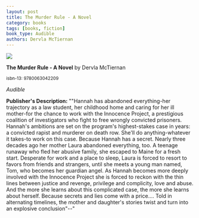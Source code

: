 ```yaml
---
layout: post
title: The Murder Rule - A Novel
category: books
tags: [books, fiction]
book_type: Audible
authors: Dervla McTiernan
---
```


<img src="http://books.google.com/books/content?id=niRXzgEACAAJ&printsec=frontcover&img=1&zoom=1&source=gbs_api"/>

**The Murder Rule - A Novel** by Dervla McTiernan

<sup>isbn-13: 9780063042209</sup>

*Audible*

**Publisher's Description:**
""Hannah has abandoned everything-her trajectory as a law student, her
childhood home and caring for her ill mother-for the chance to work with
the Innocence Project, a prestigious coalition of investigators who fight
to free wrongly convicted prisoners. Hannah's ambitions are set on the
program's highest-stakes case in years: a convicted rapist and murderer on
death row. She'll do anything-whatever it takes-to work on this case.
Because Hannah has a secret. Nearly three decades ago her mother Laura
abandoned everything, too. A teenage runaway who fled her abusive family,
she escaped to Maine for a fresh start. Desperate for work and a place to
sleep, Laura is forced to resort to favors from friends and strangers,
until she meets a young man named, Tom, who becomes her guardian angel. As
Hannah becomes more deeply involved with the Innocence Project she is
forced to reckon with the thin lines between justice and revenge, privilege
and complicity, love and abuse. And the more she learns about this
complicated case, the more she learns about herself. Because secrets and
lies come with a price.... Told in alternating timelines, the mother and
daughter's stories twist and turn into an explosive conclusion"--"